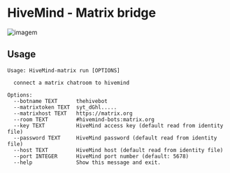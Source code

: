 # HiveMind - Matrix bridge

![imagem](https://github.com/JarbasHiveMind/HiveMind-matrix-bridge/assets/33701864/f70c7889-43eb-41b1-b295-d4d5040ab610)

## Usage

```
Usage: HiveMind-matrix run [OPTIONS]

  connect a matrix chatroom to hivemind

Options:
  --botname TEXT      thehivebot
  --matrixtoken TEXT  syt_dGhl.....
  --matrixhost TEXT   https://matrix.org
  --room TEXT         #hivemind-bots:matrix.org
  --key TEXT          HiveMind access key (default read from identity file)
  --password TEXT     HiveMind password (default read from identity file)
  --host TEXT         HiveMind host (default read from identity file)
  --port INTEGER      HiveMind port number (default: 5678)
  --help              Show this message and exit.

```
